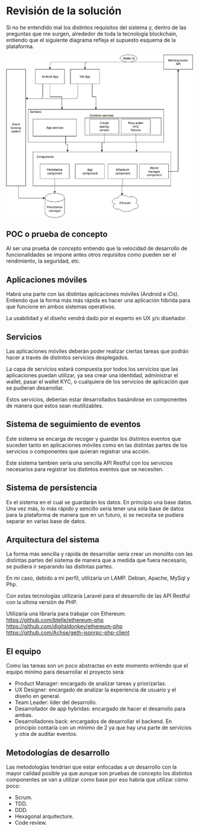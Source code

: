 Revisión de la solución
===================

Si no he entendido mal los distintos requisitos del sistema y, dentro de las preguntas que me surgen,
alrededor de toda la tecnología blockchain, entiendo que el siguiente diagrama refleja el supuesto
esquema de la plataforma. 

![C4 Context diagram](./resources/Review.jpg)

## POC o prueba de concepto
Al ser una prueba de concepto entiendo que la velocidad de desarrollo de funcionalidades se 
impone antes otros requisitos como pueden ser el rendimiento, la seguridad, etc.

## Aplicaciones móviles
Habrá una parte con las distintas aplicaciones móviles (Android e iOs). Entiendo que la forma más
más rápida es hacer una aplicación híbrida para que funcione en ambos sistemas operativos.

La usabilidad y el diseño vendrá dado por el experto en UX y/o diseñador.

## Servicios
Las aplicaciones móviles deberán poder realizar ciertas tareas que podrán hacer a través de distintos
servicios desplegados. 

La capa de servicios estará compuesta por todos los servicios que las aplicaciones puedan utilizar,
ya sea crear una identidad, administrar el wallet, pasar el wallet KYC, o cualquiera de los servicios de aplicación que
se pudieran desarrollar.

Estos servicios, deberían estar desarrollados basándose en componentes de manera que estos 
sean reutilizables.

## Sistema de seguimiento de eventos 

Este sistema se encarga de recoger y guardar los distintos eventos que suceden tanto en aplicaciones
móviles como en las distintas partes de los servicios o componentes que quieran registrar una acción.

Este sistema tambien sería una sencilla API Restful con los servicios necesarios para registrar
los distintos eventos que se necesiten.

## Sistema de persistencia
Es el sistema en el cual se guardarán los datos. En principio una base datos. Una vez más, lo más
rápido y sencillo sería tener una sóla base de datos para la plataforma de manera que en un futuro,
si se necesita se pudiera separar en varias base de datos.

 
## Arquitectura del sistema
La forma más sencilla y rápida de desarrollar sería crear un monolito con las distintas partes
del sistema de manera que a medida que fuera necesario, se pudiera ir separando las distintas
partes.


En mi caso, debido a mi perfil, utilizaría un LAMP. Debian, Apache, MySql y Php.

Con estas tecnologías utilizaría Laravel para el desarrollo de las API Restful con la ultima 
versión de PHP. 

Utilizaría una libraría para trabajar con Ethereum:
https://github.com/btelle/ethereum-php
https://github.com/digitaldonkey/ethereum-php
https://github.com/Achse/geth-jsonrpc-php-client

## El equipo
Como las tareas son un poco abstractas en este momento entiendo que el equipo mínimo para desarrollar
el proyecto será:

* Product Manager: encargado de analizar tareas y priorizarlas.
* UX Designer: encargado de analizar la experiencia de usuario y el diseño en general.
* Team Leader: lider del desarrollo.
* Desarrollador de app hybridas: encargado de hacer el desarrollo para ambas.
* Desarrolladores back: encargados de desarrollar el backend. En principio contaría con un mínimo de 2
ya que hay una parte de servicios y otra de auditar eventos.

## Metodologías de desarrollo
Las metodologías tendrían que estar enfocadas a un desarrollo con la mayor calidad posible ya que 
aunque son pruebas de concepto los distintos componentes se van a utilizar como base por eso habría
que utilizar cómo poco:

* Scrum.
* TDD.
* DDD.
* Hexagonal arquitecture.
* Code review.
 
   
